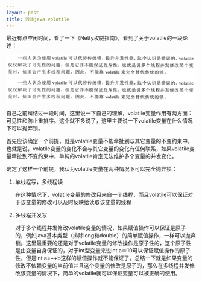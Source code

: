 ```yaml
---
layout: post
title: 浅谈java volatile
---
```


最近有点空闲时间，看了一下《Netty权威指南》，看到了关于volatile的一段论述：

![pic1](../images/img_1/20151014163140407.png)
![pic2](../images/img_1/20151014163231723.png)

自己之前纠结过一段时间，这里说一下自己的理解，volatile变量作用有两方面：可见性和防止重排序。这个就不多说了，这里主要说一下volatile变量在什么情况下可以抛弃锁。

首先应该确定一个前提，就是volatile变量不能牵扯到与其它变量的不变约束中，也就是说，volatile变量的变化不会与其它变量的变化有任何联系，如果volatile变量牵扯到不变约束中，单纯的volatile肯定无法维护多个变量的并发变化。

确定了这样一个前提，我认为volatile变量在两种情况下可以完全抛弃锁：

1. 单线程写，多线程读

	在这种情况下，volatile变量的修改只来自一个线程，而且volatile可以保证对于该变量的修改可以及时反映给读取该变量的线程

2. 多线程并发写

	对于多个线程并发修改volatile变量的情况，如果赋值操作可以保证是原子的，例如java基本类型（排除long和double）的简单赋值操作，一样可以抛弃锁。这里最重要的还是对于volatile变量的修改操作是原子性的，这个原子性是由变量自身保证的，对于int型变量来说int a＝10可以保证赋值操作的原子性，但是int a=++b这样的赋值操作就不能保证了。总结一下就是如果变量的修改不依赖变量的当前值并且这个变量的修改是原子的，那么在多线程并发修改该变量的情况下，简单的volatile就可以保证变量可以被正确的使用。
